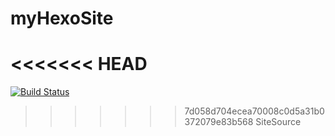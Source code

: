 # myHexoSite
<<<<<<< HEAD
=======

[![Build Status](https://travis-ci.org/wangwanqiang/myHexoSite.svg?branch=master)](https://travis-ci.org/wangwanqiang/myHexoSite)

>>>>>>> 7d058d704ecea70008c0d5a31b0372079e83b568
SiteSource
